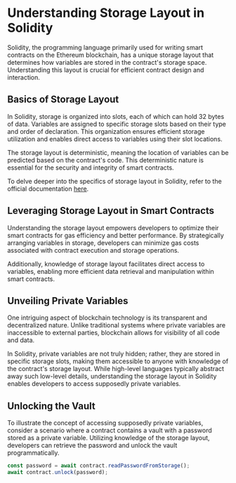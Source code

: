 # Understanding Storage Layout in Solidity

Solidity, the programming language primarily used for writing smart contracts on the Ethereum blockchain, has a unique storage layout that determines how variables are stored in the contract's storage space. Understanding this layout is crucial for efficient contract design and interaction.

## Basics of Storage Layout

In Solidity, storage is organized into slots, each of which can hold 32 bytes of data. Variables are assigned to specific storage slots based on their type and order of declaration. This organization ensures efficient storage utilization and enables direct access to variables using their slot locations.

The storage layout is deterministic, meaning the location of variables can be predicted based on the contract's code. This deterministic nature is essential for the security and integrity of smart contracts.

To delve deeper into the specifics of storage layout in Solidity, refer to the official documentation [here](https://docs.soliditylang.org/en/latest/internals/layout_in_storage.html).

## Leveraging Storage Layout in Smart Contracts

Understanding the storage layout empowers developers to optimize their smart contracts for gas efficiency and better performance. By strategically arranging variables in storage, developers can minimize gas costs associated with contract execution and storage operations.

Additionally, knowledge of storage layout facilitates direct access to variables, enabling more efficient data retrieval and manipulation within smart contracts.

## Unveiling Private Variables

One intriguing aspect of blockchain technology is its transparent and decentralized nature. Unlike traditional systems where private variables are inaccessible to external parties, blockchain allows for visibility of all code and data.

In Solidity, private variables are not truly hidden; rather, they are stored in specific storage slots, making them accessible to anyone with knowledge of the contract's storage layout. While high-level languages typically abstract away such low-level details, understanding the storage layout in Solidity enables developers to access supposedly private variables.

## Unlocking the Vault

To illustrate the concept of accessing supposedly private variables, consider a scenario where a contract contains a vault with a password stored as a private variable. Utilizing knowledge of the storage layout, developers can retrieve the password and unlock the vault programmatically.

```javascript
const password = await contract.readPasswordFromStorage();
await contract.unlock(password);
